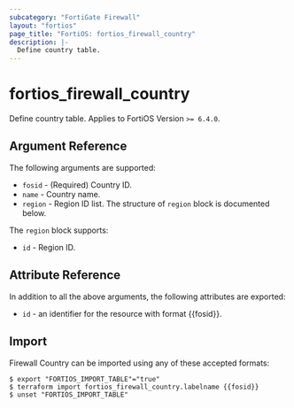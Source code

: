 ```yaml
---
subcategory: "FortiGate Firewall"
layout: "fortios"
page_title: "FortiOS: fortios_firewall_country"
description: |-
  Define country table.
---
```


# fortios_firewall_country
Define country table. Applies to FortiOS Version `>= 6.4.0`.

## Argument Reference

The following arguments are supported:

* `fosid` - (Required) Country ID.
* `name` - Country name.
* `region` - Region ID list. The structure of `region` block is documented below.

The `region` block supports:

* `id` - Region ID.


## Attribute Reference

In addition to all the above arguments, the following attributes are exported:
* `id` - an identifier for the resource with format {{fosid}}.

## Import

Firewall Country can be imported using any of these accepted formats:
```
$ export "FORTIOS_IMPORT_TABLE"="true"
$ terraform import fortios_firewall_country.labelname {{fosid}}
$ unset "FORTIOS_IMPORT_TABLE"
```
